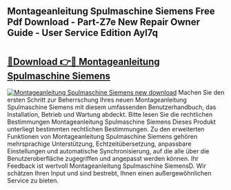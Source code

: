 ## Montageanleitung Spulmaschine Siemens Free Pdf Download - Part-Z7e New Repair Owner Guide - User Service Edition Ayl7q

# <h2><a href="http://df8i6p.blite.top/?on=Montageanleitung+Spulmaschine+Siemens">🔗Download 👉🔴 Montageanleitung Spulmaschine Siemens</a></h2>

[![Montageanleitung Spulmaschine Siemens new download](https://i.imgur.com/lujVjoI.png)](http://df8i6p.blite.top/?on=Montageanleitung+Spulmaschine+Siemens)
Machen Sie den ersten Schritt zur Beherrschung Ihres neuen Montageanleitung Spulmaschine Siemens mit diesem umfassenden Benutzerhandbuch, das Installation, Betrieb und Wartung abdeckt. Bitte lesen Sie die rechtlichen Bestimmungen Montageanleitung Spulmaschine Siemens Dieses Produkt unterliegt bestimmten rechtlichen Bestimmungen. Zu den erweiterten Funktionen von Montageanleitung Spulmaschine Siemens gehören mehrsprachige Unterstützung, Echtzeitübersetzung, anpassbare Einstellungen und automatische Synchronisierung, auf die alle über die Benutzeroberfläche zugegriffen und angepasst werden können. Ihr Feedback ist wertvoll Montageanleitung Spulmaschine SiemensD. Wir schätzen Ihren Input und sind bestrebt, Ihnen einen außergewöhnlichen Service zu bieten.
